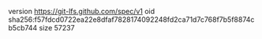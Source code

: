 version https://git-lfs.github.com/spec/v1
oid sha256:f57fdcd0722ea22e8dfaf7828174092248fd2ca71d7c768f7b5f8874cb5cb744
size 57237
